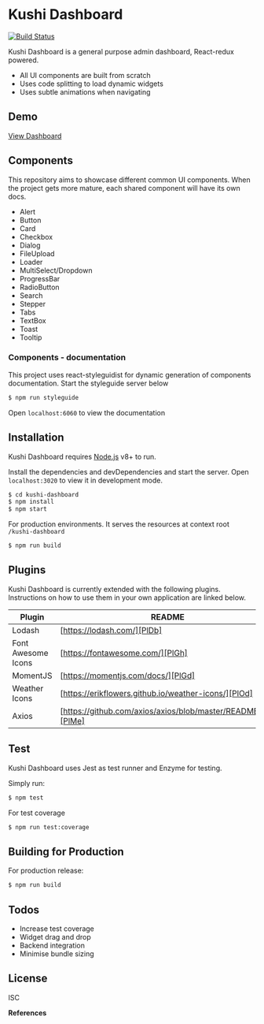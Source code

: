 # Kushi Dashboard

[![Build Status](https://travis-ci.org/nivlaoh/kushi-dashboard.svg?branch=master)](https://travis-ci.com/nivlaoh/kushi-dashboard.svg?branch=master)

Kushi Dashboard is a general purpose admin dashboard, React-redux powered.

  - All UI components are built from scratch
  - Uses code splitting to load dynamic widgets
  - Uses subtle animations when navigating

## Demo

[View Dashboard](https://nivlaoh.github.io/kushi-dashboard/)

## Components

This repository aims to showcase different common UI components. When the project gets more mature, each shared component will have its own docs.

  - Alert
  - Button
  - Card
  - Checkbox
  - Dialog
  - FileUpload
  - Loader
  - MultiSelect/Dropdown
  - ProgressBar
  - RadioButton
  - Search
  - Stepper
  - Tabs
  - TextBox
  - Toast
  - Tooltip

### Components - documentation

This project uses react-styleguidist for dynamic generation of components documentation.
Start the styleguide server below

```sh
$ npm run styleguide
```

Open `localhost:6060` to view the documentation

## Installation

Kushi Dashboard requires [Node.js](https://nodejs.org/) v8+ to run.

Install the dependencies and devDependencies and start the server. Open `localhost:3020` to view it in development mode.

```sh
$ cd kushi-dashboard
$ npm install
$ npm start
```

For production environments. It serves the resources at context root `/kushi-dashboard`

```sh
$ npm run build
```

## Plugins

Kushi Dashboard is currently extended with the following plugins. Instructions on how to use them in your own application are linked below.

| Plugin | README |
| ------ | ------ |
| Lodash | [https://lodash.com/][PlDb] |
| Font Awesome Icons | [https://fontawesome.com/][PlGh] |
| MomentJS | [https://momentjs.com/docs/][PlGd] |
| Weather Icons | [https://erikflowers.github.io/weather-icons/][PlOd] |
| Axios | [https://github.com/axios/axios/blob/master/README.md][PlMe] |

## Test

Kushi Dashboard uses Jest as test runner and Enzyme for testing.

Simply run:
```sh
$ npm test
```

For test coverage
```sh
$ npm run test:coverage
```

## Building for Production
For production release:
```sh
$ npm run build
```

## Todos

 - Increase test coverage
 - Widget drag and drop
 - Backend integration
 - Minimise bundle sizing

License
----
ISC

**References**

   [node.js]: <http://nodejs.org>
   [Redux]: <https://redux.js.org/introduction/getting-started>
   [React]: <https://reactjs.org/>

   [PlDb]: <https://lodash.com/>
   [PlGh]: <https://fontawesome.com/>
   [PlGd]: <https://momentjs.com/docs/>
   [PlOd]: <https://erikflowers.github.io/weather-icons/>
   [PlMe]: <https://github.com/axios/axios/blob/master/README.md>
